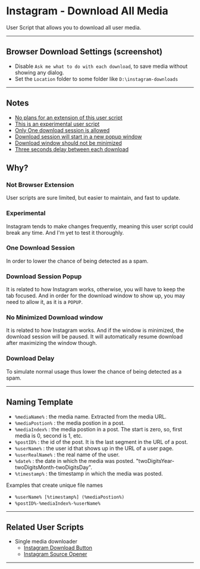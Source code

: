 # Instagram - Download All Media
User Script that allows you to download all user media.

---

## Browser Download Settings (screenshot)
- Disable `Ask me what to do with each download`, to save media without showing any dialog.
- Set the `Location` folder to some folder like `D:\instagram-downloads`

---

## Notes
- [No plans for an extension of this user script](#not-browser-extension)
- [This is an experimental user script](#experimental)
- [Only One download session is allowed](#one-download-session)
- [Download session will start in a new popup window](#download-session-popup)
- [Download window should not be minimized](#no-minimized-download-window)
- [Three seconds delay between each download](#download-delay)

## Why?
### Not Browser Extension
User scripts are sure limited, but easier to maintain, and fast to update.

### Experimental
Instagram tends to make changes frequently, meaning this user script could break any time. And I'm yet to test it thoroughly.

### One Download Session
In order to lower the chance of being detected as a spam.

### Download Session Popup
It is related to how Instagram works, otherwise, you will have to keep the tab focused. And in order for the download window to show up, you may need to allow it, as it is a `POPUP`.

### No Minimized Download window 
It is related to how Instagram works. And if the window is minimized, the download session will be paused. It will automatically resume download after maximizing the window though.

### Download Delay
To simulate normal usage thus lower the chance of being detected as a spam.

---

## Naming Template
* `%mediaName%` : the media name. Extracted from the media URL.
* `%mediaPostion%` : the media postion in a post.
* `%mediaIndex%` : the media postion in a post. The start is zero, so, first media is 0, second is 1, etc.
* `%postID%` : the id of the post. It is the last segment in the URL of a post.
* `%userName%` : the user id that shows up in the URL of a user page.
* `%userRealName%` : the real name of the user.
* `%date%` : the date in which the media was posted. "twoDigitsYear-twoDigitsMonth-twoDigitsDay".
* `%timestamp%` : the timestamp in which the media was posted.

 Examples that create unique file names
* `%userName% [%timestamp%] (%mediaPostion%)`
* `%postID%-%mediaIndex%-%userName%`
---

## Related User Scripts
* Single media downloader
  * [Instagram Download Button](https://greasyfork.org/en/scripts/406535-instagram-download-button)
  * [Instagram Source Opener](https://greasyfork.org/en/scripts/372366-instagram-source-opener)

---
